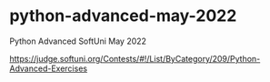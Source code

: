 # python-advanced-may-2022
Python Advanced SoftUni May 2022

https://judge.softuni.org/Contests/#!/List/ByCategory/209/Python-Advanced-Exercises
